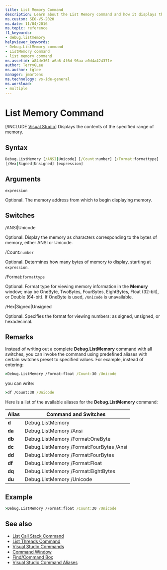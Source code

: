```yaml
---
title: List Memory Command
description: Learn about the List Memory command and how it displays the contents of the specified range of memory.
ms.custom: SEO-VS-2020
ms.date: 11/04/2016
ms.topic: reference
f1_keywords:
- debug.listmemory
helpviewer_keywords:
- Debug.ListMemory command
- ListMemory command
- list memory command
ms.assetid: a84de361-a6a6-4f6d-96aa-a0d4a424371e
author: TerryGLee
ms.author: tglee
manager: jmartens
ms.technology: vs-ide-general
ms.workload:
- multiple
---
```

# List Memory Command

 [!INCLUDE [Visual Studio](~/includes/applies-to-version/vs-windows-only.md)]
Displays the contents of the specified range of memory.

## Syntax

```cmd
Debug.ListMemory [/ANSI|Unicode] [/Count:number] [/Format:formattype]
[/Hex|Signed|Unsigned] [expression]
```

## Arguments
`expression`

Optional. The memory address from which to begin displaying memory.

## Switches
/ANSI&#124;Unicode

Optional. Display the memory as characters corresponding to the bytes of memory, either ANSI or Unicode.

/Count:`number`

Optional. Determines how many bytes of memory to display, starting at `expression`.

/Format:`formattype`

Optional. Format type for viewing memory information in the **Memory** window; may be OneByte, TwoBytes, FourBytes, EightBytes, Float (32-bit), or Double (64-bit). If OneByte is used, `/Unicode` is unavailable.

/Hex&#124;Signed&#124;Unsigned

Optional. Specifies the format for viewing numbers: as signed, unsigned, or hexadecimal.

## Remarks
Instead of writing out a complete **Debug.ListMemory** command with all switches, you can invoke the command using predefined aliases with certain switches preset to specified values. For example, instead of entering:

```cmd
>Debug.ListMemory /Format:float /Count:30 /Unicode
```

you can write:

```cmd
>df /Count:30 /Unicode
```

Here is a list of the available aliases for the **Debug.ListMemory** command:

|Alias|Command and Switches|
|-----------| - |
|**d**|Debug.ListMemory|
|**da**|Debug.ListMemory /Ansi|
|**db**|Debug.ListMemory /Format:OneByte|
|**dc**|Debug.ListMemory /Format:FourBytes /Ansi|
|**dd**|Debug.ListMemory /Format:FourBytes|
|**df**|Debug.ListMemory /Format:Float|
|**dq**|Debug.ListMemory /Format:EightBytes|
|**du**|Debug.ListMemory /Unicode|

## Example

```cmd
>Debug.ListMemory /Format:float /Count:30 /Unicode
```

## See also

- [List Call Stack Command](../../ide/reference/list-call-stack-command.md)
- [List Threads Command](../../ide/reference/list-threads-command.md)
- [Visual Studio Commands](../../ide/reference/visual-studio-commands.md)
- [Command Window](../../ide/reference/command-window.md)
- [Find/Command Box](../../ide/find-command-box.md)
- [Visual Studio Command Aliases](../../ide/reference/visual-studio-command-aliases.md)
